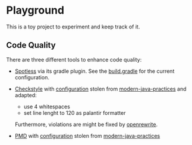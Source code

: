 # Playground

This is a toy project to experiment and keep track of it.

## Code Quality

There are three different tools to enhance code quality:

- [Spotless](https://github.com/diffplug/spotless/tree/main/plugin-gradle) via its gradle plugin.
    See the [build.gradle](/lib/build.gradle) for the current configuration.

- [Checkstyle](https://checkstyle.org/checks.html) with [configuration](/config/checkstyle/google_checks.xml) stolen from [modern-java-practices](https://github.com/binkley/modern-java-practices/tree/master) and adapted:

  - use 4 whitespaces
  - set line lenght to 120 as palantir formatter

  Furthermore, violations are might be fixed by [openrewrite](https://docs.openrewrite.org/running-recipes/popular-recipe-guides/automatically-fix-checkstyle-violations).

- [PMD](https://docs.pmd-code.org/latest/pmd_rules_java.html) with [configuration](/config/pmd/custom-rules.xml) stolen from [modern-java-practices](<https://github.com/binkley/modern-java-practices/tree/master>)
